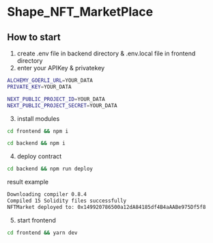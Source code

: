 # Shape_NFT_MarketPlace

## How to start

1. create .env file in backend directory & .env.local file in frontend directory
2. enter your APIKey & privatekey

```zsh
ALCHEMY_GOERLI_URL=YOUR_DATA
PRIVATE_KEY=YOUR_DATA
```

```zsh
NEXT_PUBLIC_PROJECT_ID=YOUR_DATA
NEXT_PUBLIC_PROJECT_SECRET=YOUR_DATA
```

3. install modules

```zsh
cd frontend && npm i
```

```zsh
cd backend && npm i
```

4. deploy contract

```zsh
cd backend && npm run deploy
```

result example

```zsh
Downloading compiler 0.8.4
Compiled 15 Solidity files successfully
NFTMarket deployed to: 0x149920786500a12dA84185df4B4aAABe975Df5f8
```

5. start frontend

```zsh
cd frontend && yarn dev
```
